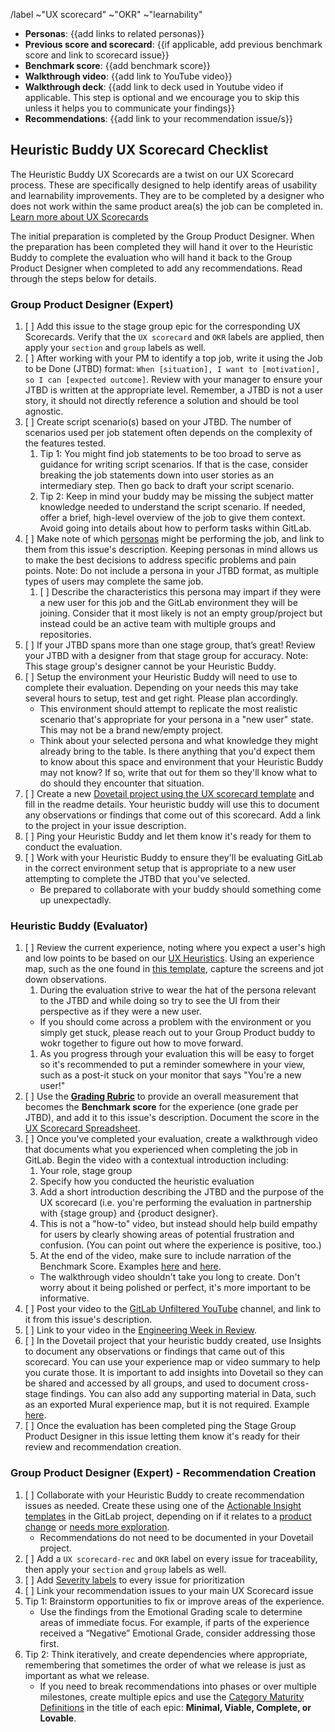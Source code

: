 <!--
 
Title should be: UX Scorecard - {{Stage Group}} FY{{YY}}-Q{{quarter number}} - {{Title or Description of the Evaluated Workflow / JTBD}}
(e.g. “UX Scorecard - Create:Source Code FY22-Q3 - Obtaining screenshots from testing artifacts)

If this UX Scorecard is related to an OKR, append ~OKR to the /label quick action below to automatically add the 'OKR' label.

If this UX Scorecard is related to SUS, append the ~"SUS" to the /label quick action below to automatically add the 'SUS' label.

-->

/label ~"UX scorecard" ~"OKR" ~"learnability"

- **Personas**: {{add links to related personas}}
- **Previous score and scorecard**: {{if applicable, add previous benchmark score and link to scorecard issue}}
- **Benchmark score**: {{add benchmark score}}
- **Walkthrough video**: {{add link to YouTube video}}
- **Walkthrough deck**: {{add link to deck used in Youtube video if applicable. This step is optional and we encourage you to skip this unless it helps you to communicate your findings}}
- **Recommendations**: {{add link to your recommendation issue/s}}

## Heuristic Buddy UX Scorecard Checklist

The Heuristic Buddy UX Scorecards are a twist on our UX Scorecard process. These are specifically designed to help identify areas of usability and learnability improvements. They are to be completed by a designer who does not work within the same product area(s) the job can be completed in. [Learn more about UX Scorecards](https://about.gitlab.com/handbook/engineering/ux/ux-scorecards/)

The initial preparation is completed by the Group Product Designer. When the preparation has been completed they will hand it over to the Heuristic Buddy to complete the evaluation who will hand it back to the Group Product Designer when completed to add any recommendations. Read through the steps below for details.

### Group Product Designer (Expert)

1. [ ] Add this issue to the stage group epic for the corresponding UX Scorecards. Verify that the `UX scorecard` and `OKR` labels are applied, then apply your `section` and `group` labels as well.
1. [ ] After working with your PM to identify a top job, write it using the Job to be Done (JTBD) format: `When [situation], I want to [motivation], so I can [expected outcome]`. Review with your manager to ensure your JTBD is written at the appropriate level. Remember, a JTBD is not a user story, it should not directly reference a solution and should be tool agnostic.
1. [ ] Create script scenario(s) based on your JTBD. The number of scenarios used per job statement often depends on the complexity of the features tested.
   1. Tip 1: You might find job statements to be too broad to serve as guidance for writing script scenarios. If that is the case, consider breaking the job statements down into user stories as an intermediary step. Then go back to draft your script scenario. 
   1. Tip 2: Keep in mind your buddy may be missing the subject matter knowledge needed to understand the script scenario. If needed, offer a brief, high-level overview of the job to give them context. Avoid going into details about how to perform tasks within GitLab.
1. [ ] Make note of which [personas](https://about.gitlab.com/handbook/marketing/product-marketing/roles-personas/) might be performing the job, and link to them from this issue's description. Keeping personas in mind allows us to make the best decisions to address specific problems and pain points. Note: Do not include a persona in your JTBD format, as multiple types of users may complete the same job.
    1. [ ] Describe the characteristics this persona may impart if they were a new user for this job and the GitLab environment they will be joining. Consider that it most likely is not an empty group/project but instead could be an active team with multiple groups and repositories.
1. [ ] If your JTBD spans more than one stage group, that’s great! Review your JTBD with a designer from that stage group for accuracy. Note: This stage group's designer cannot be your Heuristic Buddy.
1. [ ] Setup the environment your Heuristic Buddy will need to use to complete their evaluation. Depending on your needs this may take several hours to setup, test and get right. Please plan accordingly.
    * This environment should attempt to replicate the most realistic scenario that's appropriate for your persona in a "new user" state. This may not be a brand new/empty project.
    * Think about your selected persona and what knowledge they might already bring to the table. Is there anything that you'd expect them to know about this space and environment that your Heuristic Buddy may not know? If so, write that out for them so they'll know what to do should they encounter that situation.
1. [ ] Create a new [Dovetail project using the UX scorecard template](https://dovetailapp.com/projects/new) and fill in the readme details. Your heuristic buddy will use this to document any observations or findings that come out of this scorecard. Add a link to the project in your issue description.
1. [ ] Ping your Heuristic Buddy and let them know it's ready for them to conduct the evaluation.
1. [ ] Work with your Heuristic Buddy to ensure they'll be evaluating GitLab in the correct environment setup that is appropriate to a new user attempting to complete the JTBD that you've selected. 
    * Be prepared to collaborate with your buddy should something come up unexpectadly.

### Heuristic Buddy (Evaluator)

1. [ ] Review the current experience, noting where you expect a user's high and low points to be based on our [UX Heuristics](https://about.gitlab.com/handbook/engineering/ux/heuristics/). Using an experience map, such as the one found in [this template](https://app.mural.co/template/6b2c082d-d81a-4a3b-9fff-37525ac9e173/dcdc71d4-1fce-4fe1-ae98-81267bd232ea), capture the screens and jot down observations.
    1. During the evaluation strive to wear the hat of the persona relevant to the JTBD and while doing so try to see the UI from their perspective as if they were a new user. 
    * If you should come across a problem with the environment or you simply get stuck, please reach out to your Group Product buddy to wokr together to figure out how to move forward.
    1. As you progress through your evaluation this will be easy to forget so it's recommended to put a reminder somewhere in your view, such as a post-it stuck on your monitor that says "You're a new user!"
1. [ ] Use the [**Grading Rubric**](https://about.gitlab.com/handbook/engineering/ux/heuristics/#scoring) to provide an overall measurement that becomes the **Benchmark score** for the experience (one grade per JTBD), and add it to this issue's description. Document the score in the [UX Scorecard Spreadsheet](https://docs.google.com/spreadsheets/d/1iw5oj12QdLHOADV8P6ICE3P1U32eKMstpkIR4sPJRTo/edit#gid=457126498).
1. [ ] Once you've completed your evaluation, create a walkthrough video that documents what you experienced when completing the job in GitLab. Begin the video with a contextual introduction including: 
    1. Your role, stage group
    1. Specify how you conducted the heuristic evaluation
    1. Add a short introduction describing the JTBD and the purpose of the UX scorecard (i.e. you're performing the evaluation in partnership with {stage group} and {product designer}. 
    1. This is not a "how-to" video, but instead should help build empathy for users by clearly showing areas of potential frustration and confusion. (You can point out where the experience is positive, too.) 
    1. At the end of the video, make sure to include narration of the Benchmark Score. Examples [here](https://www.youtube.com/watch?v=wCnpEGhS8uk&feature=youtu.be) and [here](https://www.youtube.com/watch?v=MkTOwTxsoL8).
   - The walkthrough video shouldn't take you long to create. Don't worry about it being polished or perfect, it's more important to be informative.
1. [ ] Post your video to the [GitLab Unfiltered YouTube](https://www.youtube.com/channel/UCMtZ0sc1HHNtGGWZFDRTh5A) channel, and link to it from this issue's description.
1. [ ] Link to your video in the [Engineering Week in Review](https://docs.google.com/document/d/1GQbnOP_lr9KVMVaBQx19WwKITCmh7H3YlgO-XqVwv0M/edit).
1. [ ] In the Dovetail project that your heuristic buddy created, use Insights to document any observations or findings that came out of this scorecard. You can use your experience map or video summary to help you curate those. It is important to add insights into Dovetail so they can be shared and accessed by all groups, and used to document cross-stage findings. You can also add any supporting material in Data, such as an exported Mural experience map, but it is not required. Example [here](https://dovetailapp.com/projects/6NgpbSMFEDtQIBLPP71F5F/readme).
1. [ ] Once the evaluation has been completed ping the Stage Group Product Designer in this issue letting them know it's ready for their review and recommendation creation.

### Group Product Designer (Expert) - Recommendation Creation

1. [ ] Collaborate with your Heuristic Buddy to create recommendation issues as needed. Create these using one of the [Actionable Insight templates](https://gitlab.com/gitlab-org/gitlab-design/master/handbook/engineering/ux/ux-research-training/research-insights#how-to-document-actionable-insights) in the GitLab project, depending on if it relates to a [product change](https://gitlab.com/gitlab-org/gitlab/-/blob/master/.gitlab/issue_templates/Actionable%20Insight%20-%20Product%20change.md) or [needs more exploration](https://gitlab.com/gitlab-org/gitlab/-/blob/master/.gitlab/issue_templates/Actionable%20Insight%20-%20Exploration%20needed.md). 
    - Recommendations do not need to be documented in your Dovetail project.
1. [ ] Add a `UX scorecard-rec` and `OKR` label on every issue for traceability, then apply your `section` and `group` labels as well.
1. [ ] Add [Severity labels](https://about.gitlab.com/handbook/engineering/quality/issue-triage/#severity) to every issue for prioritization
1. [ ] Link your recommendation issues to your main UX Scorecard issue
1. Tip 1: Brainstorm opportunities to fix or improve areas of the experience.
    - Use the findings from the Emotional Grading scale to determine areas of immediate focus. For example, if parts of the experience received a “Negative” Emotional Grade, consider addressing those first.
1. Tip 2: Think iteratively, and create dependencies where appropriate, remembering that sometimes the order of what we release is just as important as what we release.
    - If you need to break recommendations into phases or over multiple milestones, create multiple epics and use the [Category Maturity Definitions](https://about.gitlab.com/direction/maturity/) in the title of each epic: **Minimal, Viable, Complete, or Lovable**.
